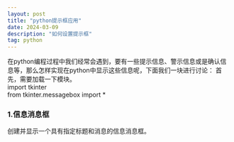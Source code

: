 ```yaml
---
layout: post
title: "python提示框应用"
date: 2024-03-09
description: "如何设置提示框"
tag: python
---  
```

在python编程过程中我们经常会遇到，要有一些提示信息、警示信息或是确认信息等，那么怎样实现在python中显示这些信息呢，下面我们一块进行讨论：
首先，需要加载一下模块。    
    import tkinter  
    from tkinter.messagebox import *      

### 1.信息消息框  
创建并显示一个具有指定标题和消息的信息消息框。  
